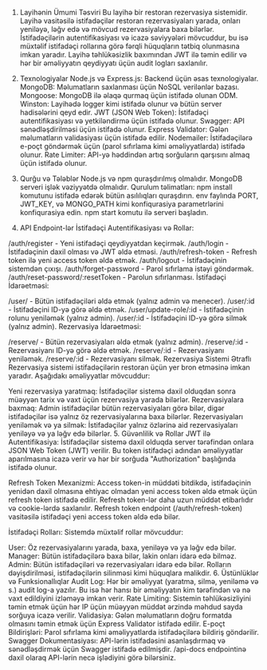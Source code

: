 1. Layihənin Ümumi Təsviri
Bu layihə bir restoran rezervasiya sistemidir. Layihə vasitəsilə istifadəçilər restoran rezervasiyaları yarada, onları yeniləyə, ləğv edə və mövcud rezervasiyalara baxa bilərlər. İstifadəçilərin autentifikasiyası və icazə səviyyələri mövcuddur, bu isə müxtəlif istifadəçi rollarına görə fərqli hüquqların tətbiq olunmasına imkan yaradır. Layihə təhlükəsizlik baxımından JWT ilə təmin edilir və hər bir əməliyyatın qeydiyyatı üçün audit logları saxlanılır.

2. Texnologiyalar
Node.js və Express.js: Backend üçün əsas texnologiyalar.
MongoDB: Məlumatların saxlanması üçün NoSQL verilənlər bazası.
Mongoose: MongoDB ilə əlaqə qurmaq üçün istifadə olunan ODM.
Winston: Layihədə logger kimi istifadə olunur və bütün server hadisələrini qeyd edir.
JWT (JSON Web Token): İstifadəçi autentifikasiyası və yetkiləndirmə üçün istifadə olunur.
Swagger: API sənədləşdirilməsi üçün istifadə olunur.
Express Validator: Gələn məlumatların validasiyası üçün istifadə edilir.
Nodemailer: İstifadəçilərə e-poçt göndərmək üçün (parol sıfırlama kimi əməliyyatlarda) istifadə olunur.
Rate Limiter: API-yə həddindən artıq sorğuların qarşısını almaq üçün istifadə olunur.
3. Qurğu və Tələblər
Node.js və npm quraşdırılmış olmalıdır.
MongoDB serveri işlək vəziyyətdə olmalıdır.
Qurulum təlimatları:
npm install komutunu istifadə edərək bütün asılılıqları quraşdırın.
env faylında PORT, JWT_KEY, və MONGO_PATH kimi konfiqurasiya parametrlərini konfiqurasiya edin.
npm start komutu ilə serveri başladın.
4. API Endpoint-lər
İstifadəçi Autentifikasiyası və Rollar:

/auth/register - Yeni istifadəçi qeydiyyatdan keçirmək.
/auth/login - İstifadəçinin daxil olması və JWT əldə etməsi.
/auth/refresh-token - Refresh token ilə yeni access token əldə etmək.
/auth/logout - İstifadəçinin sistemdən çıxışı.
/auth/forget-password - Parol sıfırlama istəyi göndərmək.
/auth/reset-password/:resetToken - Parolun sıfırlanması.
İstifadəçi İdarəetməsi:

/user/ - Bütün istifadəçiləri əldə etmək (yalnız admin və menecer).
/user/:id - İstifadəçini ID-yə görə əldə etmək.
/user/update-role/:id - İstifadəçinin rolunu yeniləmək (yalnız admin).
/user/:id - İstifadəçini ID-yə görə silmək (yalnız admin).
Rezervasiya İdarəetməsi:

/reserve/ - Bütün rezervasiyaları əldə etmək (yalnız admin).
/reserve/:id - Rezervasiyanı ID-yə görə əldə etmək.
/reserve/:id - Rezervasiyanı yeniləmək.
/reserve/:id - Rezervasiyanı silmək.
Rezervasiya Sistemi Ətraflı
Rezervasiya sistemi istifadəçilərin restoran üçün yer bron etməsinə imkan yaradır. Aşağıdakı əməliyyatlar mövcuddur:

Yeni rezervasiya yaratmaq: İstifadəçilər sistemə daxil olduqdan sonra müəyyən tarix və vaxt üçün rezervasiya yarada bilərlər.
Rezervasiyalara baxmaq: Admin istifadəçilər bütün rezervasiyaları görə bilər, digər istifadəçilər isə yalnız öz rezervasiyalarına baxa bilərlər.
Rezervasiyaları yeniləmək və ya silmək: İstifadəçilər yalnız özlərinə aid rezervasiyaları yeniləyə və ya ləğv edə bilərlər.
5. Güvənlilik və Rollar
JWT ilə Autentifikasiya: İstifadəçilər sistemə daxil olduqda server tərəfindən onlara JSON Web Token (JWT) verilir. Bu token istifadəçi adından əməliyyatlar aparılmasına icazə verir və hər bir sorğuda "Authorization" başlığında istifadə olunur.

Refresh Token Mexanizmi: Access token-in müddəti bitdikdə, istifadəçinin yenidən daxil olmasına ehtiyac olmadan yeni access token əldə etmək üçün refresh token istifadə edilir. Refresh token-lər daha uzun müddət etibarlıdır və cookie-lərdə saxlanılır. Refresh token endpoint (/auth/refresh-token) vasitəsilə istifadəçi yeni access token əldə edə bilər.

İstifadəçi Rolları: Sistemdə müxtəlif rollar mövcuddur:

User: Öz rezervasiyalarını yarada, baxa, yeniləyə və ya ləğv edə bilər.
Manager: Bütün istifadəçilərə baxa bilər, lakin onları idarə edə bilməz.
Admin: Bütün istifadəçiləri və rezervasiyaları idarə edə bilər. Rolların dəyişdirilməsi, istifadəçilərin silinməsi kimi hüquqlara malikdir.
6. Üstünlüklər və Funksionallıqlar
Audit Log: Hər bir əməliyyat (yaratma, silmə, yeniləmə və s.) audit log-a yazılır. Bu isə hər hansı bir əməliyyatın kim tərəfindən və nə vaxt edildiyini izləməyə imkan verir.
Rate Limiting: Sistemin təhlükəsizliyini təmin etmək üçün hər IP üçün müəyyən müddət ərzində məhdud sayda sorğuya icazə verilir.
Validasiya: Gələn məlumatların doğru formatda olmasını təmin etmək üçün Express Validator istifadə edilir.
E-poçt Bildirişləri: Parol sıfırlama kimi əməliyyatlarda istifadəçilərə bildiriş göndərilir.
Swagger Dokumentasiyası: API-lərin istifadəsini asanlaşdırmaq və sənədləşdirmək üçün Swagger istifadə edilmişdir. /api-docs endpointinə daxil olaraq API-lərin necə işlədiyini görə bilərsiniz.


